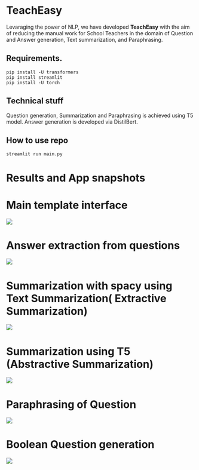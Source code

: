 # TeachEasy
Levaraging the power of NLP, we have developed **TeachEasy** with the aim of reducing the manual work for School Teachers in the domain of Question and Answer generation, Text summarization, and Paraphrasing. 

## Requirements.
```
pip install -U transformers
pip install streamlit
pip install -U torch

```
## Technical stuff

Question generation, Summarization and Paraphrasing is achieved using T5 model. Answer generation is developed via DistilBert.

## How to use repo

```streamlit run main.py```

# Results and App snapshots

<h1> Main template interface </h1>
<img src="1.jpg">
<h1> Answer extraction from questions </h1>

<img src="2.jpg">

<h1> Summarization with spacy using Text Summarization( Extractive Summarization) </h1>

<img src="3.jpg">
<h1> Summarization using T5 (Abstractive Summarization) </h1>

<img src="4.jpg">
<h1> Paraphrasing of Question</h1>

<img src="5.jpg">
<h1> Boolean Question generation </h1>

<img src="6.jpg">

